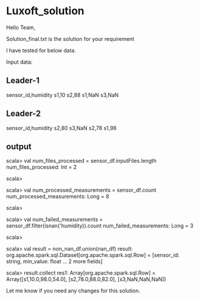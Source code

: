 # Luxoft_solution

Hello Team,

Solution_final.txt is the solution for your requirement 

I have tested for below data.

Input data:

Leader-1
-------------------
sensor_id,humidity
s1,10
s2,88
s1,NaN
s3,NaN

Leader-2
----------------------
sensor_id,humidity
s2,80
s3,NaN
s2,78
s1,98

output
-----------------------

scala> val num_files_processed = sensor_df.inputFiles.length
num_files_processed: Int = 2

scala>

scala> val num_processed_measurements = sensor_df.count
num_processed_measurements: Long = 8

scala>

scala> val num_failed_measurements = sensor_df.filter(isnan('humidity)).count
num_failed_measurements: Long = 3

scala>

scala> val result = non_nan_df.union(nan_df)
result: org.apache.spark.sql.Dataset[org.apache.spark.sql.Row] = [sensor_id: string, min_value: float ... 2 more fields]

scala> result.collect
res1: Array[org.apache.spark.sql.Row] = Array([s1,10.0,98.0,54.0], [s2,78.0,88.0,82.0], [s3,NaN,NaN,NaN])


Let me know if you need any changes for this solution.
